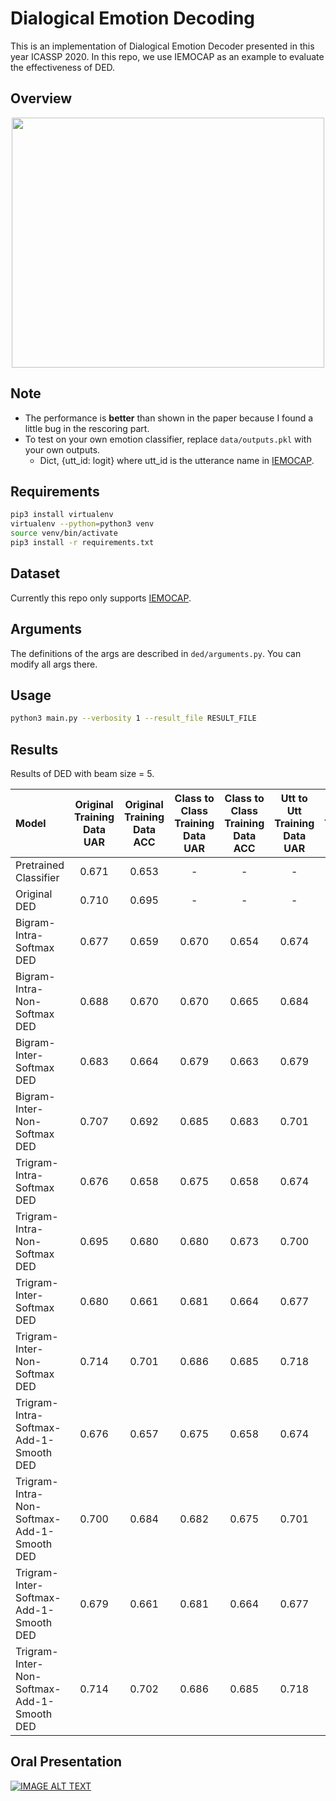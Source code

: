 # Dialogical Emotion Decoding

This is an implementation of Dialogical Emotion Decoder presented in this year ICASSP 2020. In this repo, we use IEMOCAP as an example to 
evaluate the effectiveness of DED.

## Overview
	
<p align="center">
  <img src="img/ded.png" width="500" height="400">
</p>


## Note
+ The performance is **better** than shown in the paper because I found a little bug in the rescoring part.
+ To test on your own emotion classifier, replace `data/outputs.pkl` with your own outputs.
	+ Dict, {utt_id: logit} where utt_id is the utterance name in [IEMOCAP](https://sail.usc.edu/iemocap/release_form.php).

## Requirements

```bash
pip3 install virtualenv
virtualenv --python=python3 venv
source venv/bin/activate
pip3 install -r requirements.txt
```

## Dataset

Currently this repo only supports [IEMOCAP](https://sail.usc.edu/iemocap/release_form.php).

## Arguments

The definitions of the args are described in `ded/arguments.py`. You can modify all args there.

## Usage

```bash
python3 main.py --verbosity 1 --result_file RESULT_FILE
```


## Results
Results of DED with beam size = 5.

| Model |  Original Training Data UAR  | Original Training Data ACC  |Class to Class Training Data UAR  | Class to Class Training Data ACC  |Utt to Utt Training Data UAR  | Utt to Utt Training Data ACC  |
|:-|:-:|:-:|:-:|:-:|:-:|:-:|
| Pretrained Classifier |0.671|0.653|-|-|-|-|
| Original DED |0.710|0.695|-|-|-|-|
| Bigram-Intra-Softmax DED      |0.677|0.659|0.670|0.654|0.674|0.655|
| Bigram-Intra-Non-Softmax DED  |0.688|0.670|0.670|0.665|0.684|0.666|
| Bigram-Inter-Softmax DED      |0.683|0.664|0.679|0.663|0.679|0.660|
| Bigram-Inter-Non-Softmax DED  |0.707|0.692|0.685|0.683|0.701|0.684|
| Trigram-Intra-Softmax DED     |0.676|0.658|0.675|0.658|0.674|0.655|
| Trigram-Intra-Non-Softmax DED |0.695|0.680|0.680|0.673|0.700|0.684|
| Trigram-Inter-Softmax DED     |0.680|0.661|0.681|0.664|0.677|0.658|
| Trigram-Inter-Non-Softmax DED |0.714|0.701|0.686|0.685|0.718|0.704|
| Trigram-Intra-Softmax-Add-1-Smooth DED |0.676|0.657|0.675|0.658|0.674|0.655|
| Trigram-Intra-Non-Softmax-Add-1-Smooth DED |0.700|0.684|0.682|0.675|0.701|0.684|
| Trigram-Inter-Softmax-Add-1-Smooth DED |0.679|0.661|0.681|0.664|0.677|0.658|
| Trigram-Inter-Non-Softmax-Add-1-Smooth DED |0.714|0.702|0.686|0.685|0.718|0.704|

## Oral Presentation
[![IMAGE ALT TEXT](img/ICASSP20.png)](https://www.youtube.com/watch?v=Ti4foNyrvzo)
